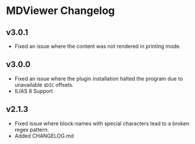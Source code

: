# MDViewer Changelog

## v3.0.1

- Fixed an issue where the content was not rendered in printing mode.

## v3.0.0

- Fixed an issue where the plugin installation halted the program due to unavailable `$DIC` offsets.
- ILIAS 8 Support

## v2.1.3

- Fixed issue where block-names with special characters lead to a broken regex pattern.
- Added CHANGELOG.md

